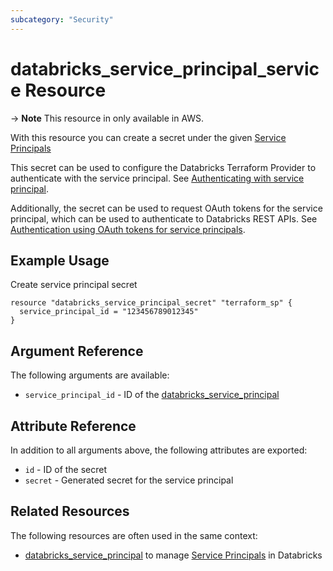 ```yaml
---
subcategory: "Security"
---
```

# databricks_service_principal_service Resource

-> **Note** This resource in only available in AWS.

With this resource you can create a secret under the given [Service Principals](https://docs.databricks.com/administration-guide/users-groups/service-principals.html)

This secret can be used to configure the Databricks Terraform Provider to authenticate with the service principal. See [Authenticating with service principal](../index.md#authenticating-with-service-principal).

Additionally, the secret can be used to request OAuth tokens for the service principal, which can be used to authenticate to Databricks REST APIs. See [Authentication using OAuth tokens for service principals](https://docs.databricks.com/dev-tools/authentication-oauth.html).


## Example Usage

Create service principal secret

```hcl
resource "databricks_service_principal_secret" "terraform_sp" {
  service_principal_id = "123456789012345"
}
```

## Argument Reference

The following arguments are available:

* `service_principal_id` - ID of the [databricks_service_principal](service_principal.md)


## Attribute Reference

In addition to all arguments above, the following attributes are exported:

- `id` - ID of the secret
- `secret` - Generated secret for the service principal


## Related Resources

The following resources are often used in the same context:

* [databricks_service_principal](service_principal.md) to manage [Service Principals](https://docs.databricks.com/administration-guide/users-groups/service-principals.html) in Databricks
